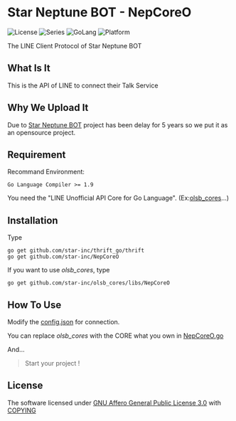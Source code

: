 # Star Neptune BOT - NepCoreO

![License](https://img.shields.io/badge/license-AGPL--3.0-FF0033.svg) ![Series](https://img.shields.io/badge/snb-Series-7755FF.svg) ![GoLang](https://img.shields.io/badge/GoLang-1.9-00BBFF.svg) ![Platform](https://img.shields.io/badge/base_on-LINE-00DD00.svg)

The LINE Client Protocol of Star Neptune BOT

## What Is It

This is the API of LINE to connect their Talk Service

## Why We Upload It

Due to [Star Neptune BOT](https://snb.starinc.xyz) project has been delay for 5 years so we put it as an opensource project.

## Requirement

Recommand Environment:

    Go Language Compiler >= 1.9

You need the "LINE Unofficial API Core for Go Language". (Ex:[olsb_cores](https://github.com/star-inc/olsb_cores)...)

## Installation

Type

    go get github.com/star-inc/thrift_go/thrift
    go get github.com/star-inc/NepCoreO

If you want to use *olsb_cores*, type

    go get github.com/star-inc/olsb_cores/libs/NepCoreO

## How To Use

Modify the [config.json](config.json) for connection.

You can replace *olsb_cores* with the CORE what you own in [NepCoreO.go](NepCoreO.go)

And...

> Start your project !

## License

The software licensed under [GNU Affero General Public License 3.0](LICENSE.md) with [COPYING](COPYING)
